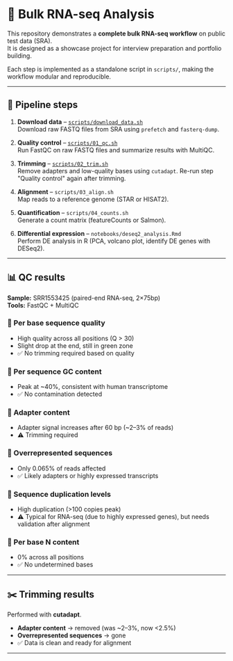 # 🧬 Bulk RNA-seq Analysis 

This repository demonstrates a **complete bulk RNA-seq workflow** on public test data (SRA).  
It is designed as a showcase project for interview preparation and portfolio building.  

Each step is implemented as a standalone script in `scripts/`, making the workflow modular and reproducible.  

---

## 🚀 Pipeline steps

1. **Download data** – [`scripts/download_data.sh`](scripts/download_data.sh)  
   Download raw FASTQ files from SRA using `prefetch` and `fasterq-dump`.

2. **Quality control** – [`scripts/01_qc.sh`](scripts/01_qc.sh)  
   Run FastQC on raw FASTQ files and summarize results with MultiQC.

3. **Trimming** – [`scripts/02_trim.sh`](scripts/02_trim.sh)   
   Remove adapters and low-quality bases using `cutadapt`. Re-run step "Quality control" again after trimming.

4. **Alignment** – `scripts/03_align.sh`  
   Map reads to a reference genome (STAR or HISAT2).  

5. **Quantification** – `scripts/04_counts.sh`  
   Generate a count matrix (featureCounts or Salmon).  

6. **Differential expression** – `notebooks/deseq2_analysis.Rmd`  
   Perform DE analysis in R (PCA, volcano plot, identify DE genes with DESeq2).  

---

## 📊 QC results

**Sample:** SRR1553425 (paired-end RNA-seq, 2×75bp)  
**Tools:** FastQC + MultiQC  

### 🔹 Per base sequence quality
- High quality across all positions (Q > 30)  
- Slight drop at the end, still in green zone  
- ✅ No trimming required based on quality  

### 🔹 Per sequence GC content
- Peak at ~40%, consistent with human transcriptome  
- ✅ No contamination detected  

### 🔹 Adapter content
- Adapter signal increases after 60 bp (~2–3% of reads)  
- ⚠️ Trimming required  

### 🔹 Overrepresented sequences
- Only 0.065% of reads affected  
- ✅ Likely adapters or highly expressed transcripts  

### 🔹 Sequence duplication levels
- High duplication (>100 copies peak)  
- ⚠️ Typical for RNA-seq (due to highly expressed genes), but needs validation after alignment  

### 🔹 Per base N content
- 0% across all positions  
- ✅ No undetermined bases  

---

## ✂️ Trimming results

Performed with **cutadapt**.  

- **Adapter content** → removed (was ~2–3%, now <2.5%)  
- **Overrepresented sequences** → gone  
- ✅ Data is clean and ready for alignment 

---
